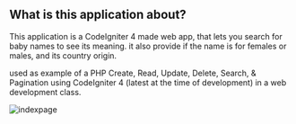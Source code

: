## What is this application about?

This application is a CodeIgniter 4 made web app, that lets you search for baby names to see its meaning.
it also provide if the name is for females or males, and its country origin.

used as example of a PHP Create, Read, Update, Delete, Search, & Pagination using CodeIgniter 4 (latest at the time of development) in a web development class.

![indexpage](https://user-images.githubusercontent.com/6566645/70089970-2d391100-1654-11ea-837d-d2f1866cb19f.png)
